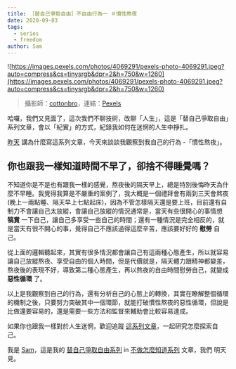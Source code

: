 ```yaml
---
title: ［替自己爭取自由］不自由行為一 ＃慣性熬夜
date: 2020-09-03
tags:
  - series
  - freedom
author: Sam
---
```


![https://images.pexels.com/photos/4069291/pexels-photo-4069291.jpeg?auto=compress&cs=tinysrgb&dpr=2&h=750&w=1260](https://images.pexels.com/photos/4069291/pexels-photo-4069291.jpeg?auto=compress&cs=tinysrgb&dpr=2&h=750&w=1260)

> 攝影師：[cottonbro](https://www.pexels.com/zh-tw/@cottonbro?utm_content=attributionCopyText&utm_medium=referral&utm_source=pexels)，連結：[Pexels](https://www.pexels.com/zh-tw/photo/macbook-4069291/?utm_content=attributionCopyText&utm_medium=referral&utm_source=pexels)
>

哈囉，我們又見面了，這次我們不聊技術，改聊「人生」，這是「替自己爭取自由」系列文章，會以「紀實」的方式，紀錄我如何在迷惘的人生中掙扎。

[昨天](https://ithelp.ithome.com.tw/articles/10233729) 講為什麼寫這系列文章，今天來談談我觀察到我自己的行為 -「慣性熬夜」。

## 你也跟我一樣知道時間不早了，卻捨不得睡覺嗎？

不知道你是不是也有跟我一樣的感覺，熬夜後的隔天早上，總是特別後悔昨天為什麼不早睡。我覺得我算是不嚴重的案例了，我大概是一個禮拜會有兩到三天會熬夜(晚上一兩點睡、隔天早上七點起床)，因為不管怎樣隔天還是要上班，目前還有自制力不會讓自己太放縱，會讓自己放縱的情況通常是，當天有些很開心的事情想 **犒賞** 一下自己，讓自己多享受一些自己的時間；還有一種情況是完全相反的，就是當天有很不開心的事，覺得自己不應該過得這麼辛苦，應該要好好的 **慰勞** 自己。

從上面的邏輯聽起來，其實有很多情況都會讓自己有這兩種心態產生，所以就容易讓自己放縱熬夜、享受自由的個人時間，但是代價就是，隔天體力跟精神都變差，熬夜後的表現不好，導致第二種心態產生，再以熬夜的自由時間慰勞自己，就變成 **惡性循環** 了。

以上是我觀察到自己的行為，還有分析自己的心態上的轉換，其實在瞭解整個循環的機制之後，只要努力突破其中一個環節，就能打破慣性熬夜的惡性循環，但說是比做還要容易的，還是需要一些方法和監督來輔助會比較容易達成。

如果你也跟我一樣對於人生迷惘，歡迎追蹤 [這系列文章](https://ithelp.ithome.com.tw/users/20124548/ironman/3232)，一起研究怎麼探索自己。

我是 [Sam](http://imrongson.com)，這是我的 [替自己爭取自由系列](https://ithelp.ithome.com.tw/users/20124548/ironman/3232) in [不做怎麼知道系列](https://ithelp.ithome.com.tw/articles/10229987) 文章，我們 明天見。
